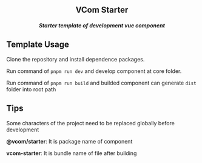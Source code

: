<div align="center">
    <h2>VCom Starter</h2>
    <h5>Starter template of development vue component</h5>
</div>

## Template Usage

Clone the repository and install dependence packages.

Run command of `pnpm run dev` and develop component at core folder.

Run command of `pnpm run build` and builded component can generate `dist` folder into root path

## Tips

Some characters of the project need to be replaced globally before development

**@vcom/starter**: It is package name of component

**vcom-starter**: It is bundle name of file after building
